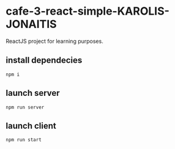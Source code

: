 # cafe-3-react-simple-KAROLIS-JONAITIS
ReactJS project for learning purposes. 

## install dependecies
```
npm i
```

## launch server
```
npm run server
```

## launch client 
```
npm run start
```
